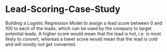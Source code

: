 # Lead-Scoring-Case-Study
Building a Logistic Regression Model to assign a lead score between 0 and 100 to each of the leads, which can be used by the company to target potential leads. A higher score would mean that the lead is hot, i.e. is most likely to convert, whereas a lower score would mean that the lead is cold and will mostly not get converted.
